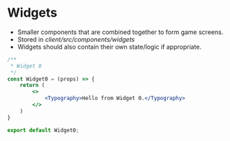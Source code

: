 # Widgets

- Smaller components that are combined together to form game screens.
- Stored in *client/src/components/widgets*
- Widgets should also contain their own state/logic if appropriate.

```jsx title="client/src/components/widgets/Widget0.js"
/**
 * Widget 0
 */
const Widget0 = (props) => {
    return (
        <>
            <Typography>Hello from Widget 0.</Typography>
        </>
    )
}

export default Widget0;
```